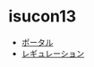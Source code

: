 # isucon13

- [ポータル](https://portal.isucon.net/dashboard/)
- [レギュレーション](https://isucon.net/archives/57768216.html)

